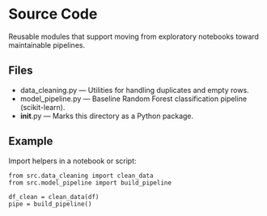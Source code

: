 # Source Code

Reusable modules that support moving from exploratory notebooks toward maintainable pipelines.

## Files
- data_cleaning.py — Utilities for handling duplicates and empty rows.
- model_pipeline.py — Baseline Random Forest classification pipeline (scikit-learn).
- __init__.py — Marks this directory as a Python package.

## Example
Import helpers in a notebook or script:

    from src.data_cleaning import clean_data
    from src.model_pipeline import build_pipeline

    df_clean = clean_data(df)
    pipe = build_pipeline()

